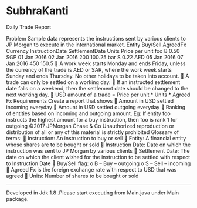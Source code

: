 # SubhraKanti
Daily Trade Report


Problem 
Sample data represents the instructions sent by various clients to JP Morgan to execute in the international
market.
Entity Buy/Sell AgreedFx Currency InstructionDate SettlementDate Units Price per unit
foo B 0.50 SGP 01 Jan 2016 02 Jan 2016 200 100.25
bar S 0.22 AED 05 Jan 2016 07 Jan 2016 450 150.5
 A work week starts Monday and ends Friday, unless the currency of the trade is AED or SAR, where
the work week starts Sunday and ends Thursday. No other holidays to be taken into account.
 A trade can only be settled on a working day.
 If an instructed settlement date falls on a weekend, then the settlement date should be changed to
the next working day.
 USD amount of a trade = Price per unit * Units * Agreed Fx
Requirements
Create a report that shows
 Amount in USD settled incoming everyday
 Amount in USD settled outgoing everyday
 Ranking of entities based on incoming and outgoing amount. Eg: If entity foo instructs the highest
amount for a buy instruction, then foo is rank 1 for outgoing
©2017 JPMorgan Chase & Co Unauthorized reproduction or distribution of all or any of this material is strictly prohibited
Glossary of terms:
 Instruction: An instruction to buy or sell
 Entity: A financial entity whose shares are to be bought or sold
 Instruction Date: Date on which the instruction was sent to JP Morgan by various clients
 Settlement Date: The date on which the client wished for the instruction to be settled with respect
to Instruction Date
 Buy/Sell flag:
o B – Buy – outgoing
o S – Sell – incoming
 Agreed Fx is the foreign exchange rate with respect to USD that was agreed
 Units: Number of shares to be bought or sold

------------------------
Developed in Jdk 1.8 .Please start executing from Main.java under Main package.
